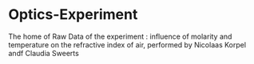 # Optics-Experiment
The home of Raw Data of the experiment : influence of molarity and temperature on the refractive index of air, performed by Nicolaas Korpel andf Claudia Sweerts

